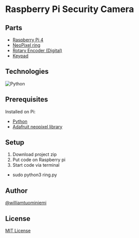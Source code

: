 # Raspberry Pi Security Camera

## Parts
- [Raspberry Pi 4](https://www.amazon.com/gp/product/B07TC2BK1X/ref=as_li_qf_asin_il_tl?ie=UTF8&tag=williamtuomin-20&creative=9325&linkCode=as2&creativeASIN=B07TC2BK1X&linkId=e86cecdf376581e544b6c88fbe3584b4)
- [NeoPixel ring](https://www.amazon.com/gp/product/B00KAE3R1U/ref=as_li_tl?ie=UTF8&tag=williamtuomin-20&camp=1789&creative=9325&linkCode=as2&creativeASIN=B00KAE3R1U&linkId=61b8d4a4ec2098206ef8540d9f7dbb8e)
- [Rotary Encoder (Digital)](https://www.amazon.com/gp/product/B06XQTHDRR/ref=as_li_tl?ie=UTF8&tag=williamtuomin-20&camp=1789&creative=9325&linkCode=as2&creativeASIN=B06XQTHDRR&linkId=d348c17a91265525be43ba9495b98bda)
- [Keypad](https://www.amazon.com/gp/product/B07THCLGCZ/ref=as_li_tl?ie=UTF8&tag=williamtuomin-20&camp=1789&creative=9325&linkCode=as2&creativeASIN=B07THCLGCZ&linkId=f21ddb5be47e50ae1390d64ebdfde028)

## Technologies
![Python](https://img.shields.io/badge/python-%2314354C.svg?style=for-the-badge&logo=python&logoColor=white)

## Prerequisites
Installed on Pi:
- [Python](https://www.python.org/)
- [Adafruit neopixel library](https://learn.adafruit.com/neopixels-on-raspberry-pi/python-usage)

## Setup
1. Download project zip
2. Put code on Raspberry pi
3. Start code via terminal
- sudo python3 ring.py

## Author
[@williamtuominiemi](https://www.github.com/williamtuominiemi)

## License
[MIT License](https://github.com/subhendukundu/cool-bio-analytics/blob/main/LICENSE)
